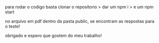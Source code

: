 para rodar o codigo basta clonar o repositorio > dar um npm i > e um npm start

no arquivo em pdf dentro da pasta public, se encontram as respostas para o teste!

obrigado e espero que gostem do meu trabalho!
